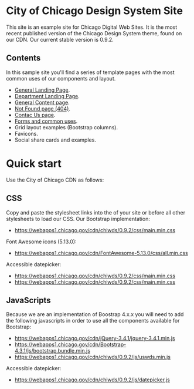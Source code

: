 # City of Chicago Design System Site
This site is an example site for Chicago Digital Web Sites. It is the most recent published version of the Chicago Design System theme, found on our CDN. Our current stable version is 0.9.2.

## Contents
In this sample site you'll find a series of template pages with the most common uses of our components and layout.
- [General Landing Page](https://chicago.github.io/design-system-site).
- [Department Landing Page](https://chicago.github.io/design-system-site/department_page).
- [General Content page](https://chicago.github.io/design-system-site/content_page).
- [Not Found page (404)](https://chicago.github.io/design-system-site/not_found).
- [Contac Us page](https://chicago.github.io/design-system-site/contactus_page).
- [Forms and common uses](https://chicago.github.io/design-system-site/forms).
- Grid layout examples (Bootstrap columns).
- Favicons.
- Social share cards and examples.

# Quick start
Use the City of Chicago CDN as follows:
## CSS
Copy and paste the stylesheet links <link> into the <head> of your site or before all other stylesheets to load our CSS.
Our Bootstrap implementation:
- https://webapps1.chicago.gov/cdn/chiwds/0.9.2/css/main.min.css

Font Awesome icons (5.13.0):
- https://webapps1.chicago.gov/cdn/FontAwesome-5.13.0/css/all.min.css

Accessible datepicker:
- https://webapps1.chicago.gov/cdn/chiwds/0.9.2/css/main.min.css
- https://webapps1.chicago.gov/cdn/chiwds/0.9.2/css/main.min.css

## JavaScripts
Because we are an implementation of Boostrap 4.x.x you will need to add the following javascripts in order to use all the components available for Bootstrap:
- https://webapps1.chicago.gov/cdn/jQuery-3.4.1/jquery-3.4.1.min.js
- https://webapps1.chicago.gov/cdn/Bootstrap-4.3.1/js/bootstrap.bundle.min.js
- https://webapps1.chicago.gov/cdn/chiwds/0.9.2/js/uswds.min.js

Accessible datepicker:
- https://webapps1.chicago.gov/cdn/chiwds/0.9.2/js/datepicker.js

